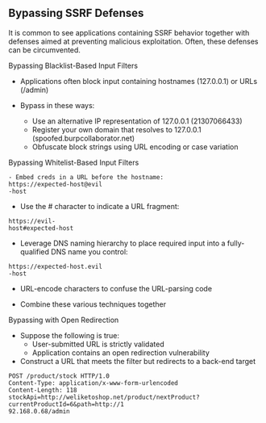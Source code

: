 
## Bypassing SSRF Defenses

It is common to see applications containing SSRF behavior together with defenses aimed at preventing malicious exploitation. Often, these defenses can be circumvented.

Bypassing Blacklist-Based Input Filters
- Applications often block input containing hostnames (127.0.0.1) or URLs (/admin)

- Bypass in these ways:
	- Use an alternative IP representation of 127.0.0.1 (21307066433)
	- Register your own domain that resolves to 127.0.0.1 (spoofed.burpcollaborator.net)
	- Obfuscate block strings using URL encoding or case variation

Bypassing Whitelist-Based Input Filters
```
- Embed creds in a URL before the hostname:
https://expected-host@evil
-host
```

- Use the # character to indicate a URL fragment:
```
https://evil-
host#expected-host
```

- Leverage DNS naming hierarchy to place required input into a fully-qualified DNS name you control:
```
https://expected-host.evil
-host
```

- URL-encode characters to confuse the URL-parsing code

- Combine these various techniques together

Bypassing with Open Redirection
- Suppose the following is true:
	- User-submitted URL is strictly validated
	- Application contains an open redirection vulnerability
- Construct a URL that meets the filter but redirects to a back-end target
```
POST /product/stock HTTP/1.0
Content-Type: application/x-www-form-urlencoded
Content-Length: 118
stockApi=http://weliketoshop.net/product/nextProduct?currentProductId=6&path=http://1
92.168.0.68/admin
```
